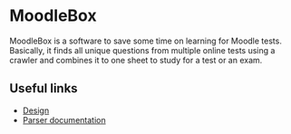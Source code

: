 # MoodleBox
MoodleBox is a software to save some time on learning for Moodle tests. Basically, it finds all unique questions from multiple online tests using a crawler and combines it to one sheet to study for a test or an exam.

## Useful links
- [Design](https://github.com/karlveskus/moodlebox/wiki/Visuaalne-protot%C3%BC%C3%BCp)
- [Parser documentation](https://github.com/karlveskus/moodlebox/wiki/Parser-documentation)
